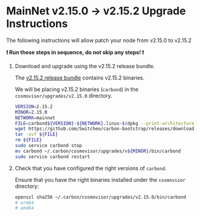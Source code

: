 # MainNet v2.15.0 -> v2.15.2 Upgrade Instructions

The following instructions will allow patch your node from v2.15.0 to v2.15.2

**:exclamation: Run these steps in sequence, do not skip any steps! :exclamation:**

1. Download and upgrade using the v2.15.2 release bundle.

    The [v2.15.2 release bundle](https://github.com/Switcheo/carbon-bootstrap/releases/tag/v2.15.2) contains v2.15.2 binaries.

    We will be placing v2.15.2 binaries (`carbond`) in the `cosmovisor/upgrades/v2.15.0` directory. 

    ```bash
    VERSION=2.15.2
    MINOR=2.15.0
    NETWORK=mainnet
    FILE=carbond${VERSION}-${NETWORK}.linux-$(dpkg --print-architecture).tar.gz
    wget https://github.com/Switcheo/carbon-bootstrap/releases/download/v${VERSION}/${FILE}
    tar -xvf ${FILE}
    rm ${FILE}
    sudo service carbond stop
    mv carbond ~/.carbon/cosmovisor/upgrades/v${MINOR}/bin/carbond
    sudo service carbond restart
    ```

2. Check that you have configured the right versions of `carbond`.

    Ensure that you have the right binaries installed under the `cosmovisor` directory:

    ```bash
    openssl sha256 ~/.carbon/cosmovisor/upgrades/v2.15.0/bin/carbond
    # arm64 
    # amd64 
    ```
